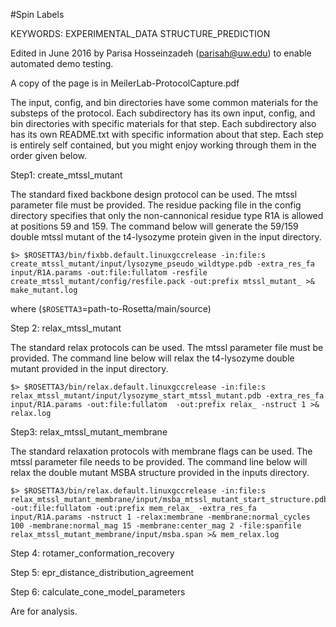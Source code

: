 #Spin Labels

KEYWORDS: EXPERIMENTAL_DATA STRUCTURE_PREDICTION

Edited in June 2016 by Parisa Hosseinzadeh (parisah@uw.edu) to enable automated demo testing.

A copy of the page is in MeilerLab-ProtocolCapture.pdf

The input, config, and bin directories have some common materials for the
substeps of the protocol. Each subdirectory has its own input, config, and
bin directories with specific materials for that step. Each subdirectory also
has its own README.txt with specific information about that step. Each step is
entirely self contained, but you might enjoy working through them in the order
given below. 


Step1: create_mtssl_mutant

The standard fixed backbone design protocol can be used. The mtssl parameter
file must be provided. The residue packing file in the config directory
specifies that only the non-cannonical residue type R1A is allowed at
positions 59 and 159. The command below will generate the 59/159 double mtssl
mutant of the t4-lysozyme protein given in the input directory.
```
$> $ROSETTA3/bin/fixbb.default.linuxgccrelease -in:file:s create_mtssl_mutant/input/lysozyme_pseudo_wildtype.pdb -extra_res_fa input/R1A.params -out:file:fullatom -resfile create_mtssl_mutant/config/resfile.pack -out:prefix mtssl_mutant_ >& make_mutant.log 
```
where (`$ROSETTA3`=path-to-Rosetta/main/source)

Step 2: relax_mtssl_mutant

The standard relax protocols can be used. The mtssl parameter file must be provided. The command line below will relax the t4-lysozyme double mutant provided in the input directory.
```
$> $ROSETTA3/bin/relax.default.linuxgccrelease -in:file:s relax_mtssl_mutant/input/lysozyme_start_mtssl_mutant.pdb -extra_res_fa input/R1A.params -out:file:fullatom  -out:prefix relax_ -nstruct 1 >& relax.log 
```

Step3: relax_mtssl_mutant_membrane

The standard relaxation protocols with membrane flags can be used. The mtssl parameter file needs to be provided. The command line below will relax the double mutant MSBA structure provided in the inputs directory.
```
$> $ROSETTA3/bin/relax.default.linuxgccrelease -in:file:s relax_mtssl_mutant_membrane/input/msba_mtssl_mutant_start_structure.pdb -out:file:fullatom -out:prefix mem_relax_ -extra_res_fa input/R1A.params -nstruct 1 -relax:membrane -membrane:normal_cycles 100 -membrane:normal_mag 15 -membrane:center_mag 2 -file:spanfile relax_mtssl_mutant_membrane/input/msba.span >& mem_relax.log 
```
Step 4: rotamer_conformation_recovery

Step 5: epr_distance_distribution_agreement

Step 6: calculate_cone_model_parameters

Are for analysis.
